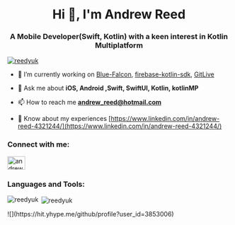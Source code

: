 <h1 align="center">Hi 👋, I'm Andrew Reed</h1>
<h3 align="center">A Mobile Developer(Swift, Kotlin) with a keen interest in Kotlin Multiplatform</h3>

<p align="left"> <a href="https://github.com/ryo-ma/github-profile-trophy"><img src="https://github-profile-trophy.vercel.app/?username=reedyuk" alt="reedyuk" /></a> </p>

- 🔭 I’m currently working on [Blue-Falcon](https://github.com/Reedyuk/blue-falcon), [firebase-kotlin-sdk](https://github.com/GitLiveApp/firebase-kotlin-sdk), [GitLive](https://github.com/GitLiveApp/GitLive)

- 💬 Ask me about **iOS, Android ,Swift, SwiftUI, Kotlin, kotlinMP**

- 📫 How to reach me **andrew_reed@hotmail.com**

- 📄 Know about my experiences [https://www.linkedin.com/in/andrew-reed-4321244/](https://www.linkedin.com/in/andrew-reed-4321244/)

<h3 align="left">Connect with me:</h3>
<p align="left">
<a href="https://linkedin.com/in/andrew-reed-4321244" target="blank"><img align="center" src="https://cdn.jsdelivr.net/npm/simple-icons@3.0.1/icons/linkedin.svg" alt="andrew-reed-4321244" height="30" width="40" /></a>
</p>

<h3 align="left">Languages and Tools:</h3>

<p><img align="left" src="https://github-readme-stats.vercel.app/api/top-langs?username=reedyuk&show_icons=true&locale=en&layout=compact" alt="reedyuk" /></p>

<p>&nbsp;<img align="center" src="https://github-readme-stats.vercel.app/api?username=reedyuk&show_icons=true&locale=en" alt="reedyuk" /></p>
![](https://hit.yhype.me/github/profile?user_id=3853006)
